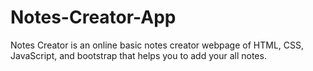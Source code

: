# Notes-Creator-App
Notes Creator is an online basic notes creator webpage of HTML, CSS, JavaScript, and bootstrap that helps you to add your all notes.
